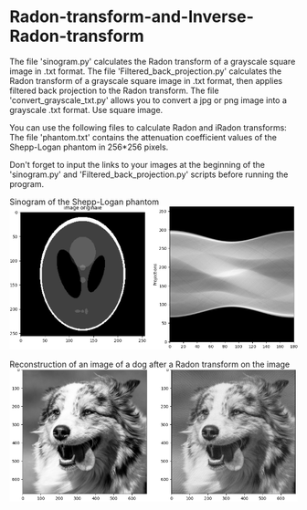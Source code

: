 # Radon-transform-and-Inverse-Radon-transform


The file 'sinogram.py' calculates the Radon transform of a grayscale square image in .txt format.
The file 'Filtered_back_projection.py' calculates the Radon transform of a grayscale square image in .txt format, then applies filtered back projection to the Radon transform.
The file 'convert_grayscale_txt.py' allows you to convert a jpg or png image into a grayscale .txt format.
Use square image.

You can use the following files to calculate Radon and iRadon transforms:
The file 'phantom.txt' contains the attenuation coefficient values of the Shepp-Logan phantom in 256*256 pixels.

Don't forget to input the links to your images at the beginning of the 'sinogram.py' and 'Filtered_back_projection.py' scripts before running the program.

Sinogram of the Shepp-Logan phantom
![shepp_logan](image/shepp-logan.png)

Reconstruction of an image of a dog after a Radon transform on the image
![dog_reconstructed](image/dog_reconstructed.png)
